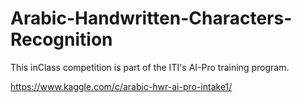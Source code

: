 # Arabic-Handwritten-Characters-Recognition
This inClass competition is part of the ITI's AI-Pro training program.

https://www.kaggle.com/c/arabic-hwr-ai-pro-intake1/
